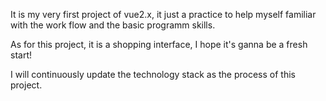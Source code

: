 It is my very first project of vue2.x, it just a practice to help myself familiar with the work flow and the basic programm skills.

As for this project, it is a shopping interface, I hope it's ganna be a fresh start!

I will continuously update the technology stack as the process of this project.